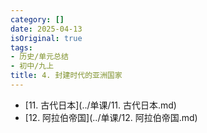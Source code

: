 ```yaml
---
category: []
date: 2025-04-13
isOriginal: true
tags:
- 历史/单元总结
- 初中/九上
title: 4. 封建时代的亚洲国家
---
```

- [11. 古代日本](../单课/11. 古代日本.md)
- [12. 阿拉伯帝国](../单课/12. 阿拉伯帝国.md)